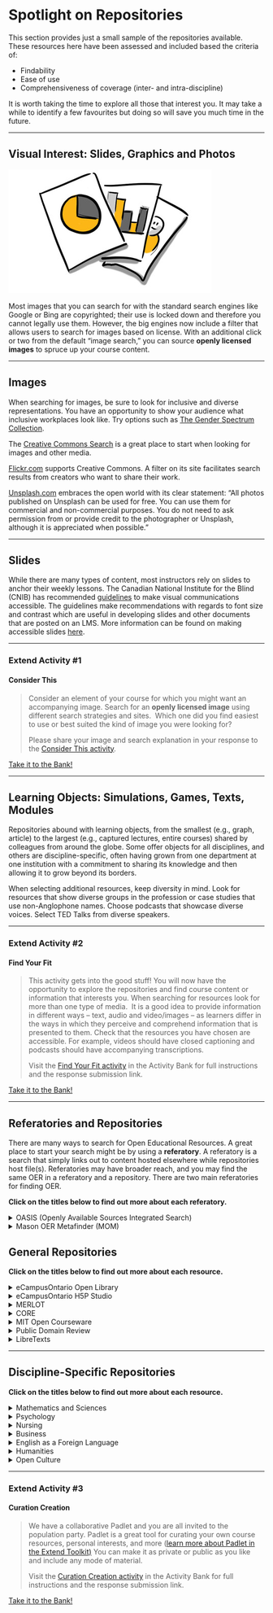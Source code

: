 # Spotlight on Repositories

This section provides just a small sample of the repositories available. These resources here have been assessed and included based the criteria of:

*   Findability
*   Ease of use
*   Comprehensiveness of coverage (inter- and intra-discipline)

It is worth taking the time to explore all those that interest you. It may take a while to identify a few favourites but doing so will save you much time in the future.

* * *

## Visual Interest: Slides, Graphics and Photos

![a pie chart, a bar graph and a photo of a stick person](images/38547086981_6c85695c0b_w.jpg)

Most images that you can search for with the standard search engines like Google or Bing are copyrighted; their use is locked down and therefore you cannot legally use them. However, the big engines now include a filter that allows users to search for images based on license. With an additional click or two from the default “image search,” you can source **openly licensed images** to spruce up your course content.

* * *

## Images

When searching for images, be sure to look for inclusive and diverse representations. You have an opportunity to show your audience what inclusive workplaces look like. Try options such as [The Gender Spectrum Collection](https://genderphotos.vice.com/).

The [Creative Commons Search](https://search.creativecommons.org/) is a great place to start when looking for images and other media.

[Flickr.com](https://www.flickr.com/) supports Creative Commons. A filter on its site facilitates search results from creators who want to share their work.

[Unsplash.com](https://unsplash.com/) embraces the open world with its clear statement: “All photos published on Unsplash can be used for free. You can use them for commercial and non-commercial purposes. You do not need to ask permission from or provide credit to the photographer or Unsplash, although it is appreciated when possible.”

* * *

## Slides

While there are many types of content, most instructors rely on slides to anchor their weekly lessons. The Canadian National Institute for the Blind (CNIB) has recommended [guidelines](https://cnib.ca/sites/default/files/2018-07/CNIB%20Clear%20Print%20Guide.pdf) to make visual communications accessible. The guidelines make recommendations with regards to font size and contrast which are useful in developing slides and other documents that are posted on an LMS. More information can be found on making accessible slides [here](https://www.youtube.com/watch?time_continue=4&v=stcrFyF39IE&feature=emb_logo).

* * *

### Extend Activity #1
#### Consider This
>
> Consider an element of your course for which you might want an accompanying image. Search for an **openly licensed image** using different search strategies and sites.  Which one did you find easiest to use or best suited the kind of image you were looking for?
>
> Please share your image and search explanation in your response to the [Consider This activity](https://elearn.waikato.ac.nz/mod/forum/view.php?id=1606938).
  
[Take it to the Bank!](https://elearn.waikato.ac.nz/mod/forum/view.php?id=1606938 ':class=button')

* * *

## Learning Objects: Simulations, Games, Texts, Modules

Repositories abound with learning objects, from the smallest (e.g., graph, article) to the largest (e.g., captured lectures, entire courses) shared by colleagues from around the globe. Some offer objects for all disciplines, and others are discipline-specific, often having grown from one department at one institution with a commitment to sharing its knowledge and then allowing it to grow beyond its borders.

When selecting additional resources, keep diversity in mind. Look for resources that show diverse groups in the profession or case studies that use non-Anglophone names. Choose podcasts that showcase diverse voices. Select TED Talks from diverse speakers.

* * *

### Extend Activity #2
#### Find Your Fit
>
> This activity gets into the good stuff! You will now have the opportunity to explore the repositories and find course content or information that interests you. When searching for resources look for more than one type of media.  It is a good idea to provide information in different ways – text, audio and video/images – as learners differ in the ways in which they perceive and comprehend information that is presented to them. Check that the resources you have chosen are accessible. For example, videos should have closed captioning and podcasts should have accompanying transcriptions.
>
> Visit the [Find Your Fit activity](https://elearn.waikato.ac.nz/mod/forum/view.php?id=1610309) in the Activity Bank for full instructions and the response submission link.
  
[Take it to the Bank!](https://elearn.waikato.ac.nz/mod/forum/view.php?id=1610309 ':class=button')

* * *

## Referatories and Repositories

There are many ways to search for Open Educational Resources. A great place to start your search might be by using a **referatory**. A referatory is a search that simply links out to content hosted elsewhere while repositories host file(s). Referatories may have broader reach, and you may find the same OER in a referatory and a repository. There are two main referatories for finding OER.

**Click on the titles below to find out more about each referatory.**

<div class="accordion">
  <details>
    <summary>OASIS (Openly Available Sources Integrated Search)</summary>

[https://oasis.geneseo.edu/](https://oasis.geneseo.edu/)

OASIS – developed by the State University of New York Geneseo Library, searches open content from over 100 different sources that collect Open Educational Resources including the eCampusOntario Open Library. You can filter by subject, type, license, source, and if a resource is peer reviewed.
  </details>
  <details>
    <summary>Mason OER Metafinder (MOM)</summary>
    
[https://oer.deepwebaccess.com/oer/desktop/en/search.html](https://oer.deepwebaccess.com/oer/desktop/en/search.html)

Developed by the George Mason University Libraries, The Mason OER Metafinder searches through about 15 sources dedicated specifically to collecting and indexing open educational resources, as well as other sources on the web that include free or public domain resources, such as the Library of Congress.

  </details>
</div>

## General Repositories

**Click on the titles below to find out more about each resource.**

<div class="accordion">
  <details>
    <summary>eCampusOntario Open Library</summary>

[https://openlibrary.ecampusontario.ca](https://openlibrary.ecampusontario.ca)

The eCampusOntario Open Library is Ontario’s home for open educational resources. The library has over 500 resources spanning from textbooks to syllabi. All the resources in the Open Library have an Open License. If you do find an appropriate resource, consider adding your expertise and submitting a [review of the text](https://openlibrary.ecampusontario.ca/review-an-oer/).
    
  </details>

  <details>
    <summary>eCampusOntario H5P Studio</summary>

[https://h5pstudio.ecampusontario.ca](https://h5pstudio.ecampusontario.ca)

The eCampusOntario H5P Studio is a place for Ontario educators to create, share, and discover over 45 different types of interactive activities which can be embedded in your LMS. Many of the resources carry an open license, and the platform allows you to adapt these resources to better suit your teaching and learning needs    
  </details>

  <details>
    <summary>MERLOT</summary>
    
[https://www.merlot.org/](https://www.merlot.org/)

One of the first (20 years and counting) and still one of the largest, MERLOT or Multimedia Educational Resources for Learning and Online Teaching, aggregates 19 different types or categories of resources. There is initial vetting by MERLOT volunteers combined with the ability of peers to assess each resource.
  </details>

  <details>
    <summary>CORE</summary>

[https://core.ac.uk](https://core.ac.uk/)

Based in the United Kingdom, CORE is committed to aggregating open access research from across the globe. With full text access to over 6 million articles and metadata for an additional 70 million, you can peek into the latest work from colleagues and leaders in your discipline from around the world.

  </details>

  <details>
    <summary>MIT Open Courseware</summary>

[https://ocw.mit.edu/educator/](https://ocw.mit.edu/educator/)

Beginning in 2000, MIT has been committed to contributing its courses and accompanying resources online, for free ([CC BY NC SA](https://creativecommons.org/licenses/by-nc-sa/4.0/)). Now with 2,400 courses, educators can browse and borrow material relevant to their own courses. “Instructor insights” by MIT lecturers and professors provide a wonderful value add. The newly implemented filter or search by “instructional approach” is intriguing. Limit your search to activities and courses that promote active learning, model design process, or support reflective practice.
    
  </details>

  <details>
    <summary>Public Domain Review</summary>
  
[https://publicdomainreview.org](https://publicdomainreview.org)

Founded in 2011, it is an online journal and not-for-profit project dedicated to the exploration of curious and compelling works from the history of art, literature, and ideas. The focus is on works which have now fallen into the public domain, that vast commons of out-of-copyright material that everyone is free to enjoy, share, and build upon without restriction.

  </details>
  
  <details>
    <summary>LibreTexts</summary>
  
[https://libretexts.org/](https://libretexts.org/)

Started in 2008 at the University of California Davis, LibreTexts is an online educational resource that has since expanded to 400 texts in 154 courses (as of 2018), making it one of the largest and most visited online educational resources. LibreTexts currently has 13 library disciplines ranging from chemistry to work-force to humanities.

  </details>
</div>

* * *

## Discipline-Specific Repositories

**Click on the titles below to find out more about each resource.**

<div class="accordion">

  <details>
    <summary>Mathematics and Sciences</summary>

[https://phet.colorado.edu/](https://phet.colorado.edu/)

University of Colorado at Boulder creates open source, research-based, interactive simulations for mathematics and the sciences. They cover the full spectrum from kindergarten to university. The filters allow you to zero in on material appropriate for post-secondary learners.
    
  </details>

  <details>
    <summary>Psychology</summary>

[https://nobaproject.com/](https://nobaproject.com/)

NOBA is an open and free online platform that provides a high-quality, flexibly structured psychology resource for instructors and students. Noba has also curated the various modules into a number of “Ready-Made” textbooks that instructors can use as-is or edit to suit their needs.
    
  </details>
  
  <details>
    <summary>Nursing</summary>

[https://www.montgomerycollege.edu/academics/departments/nursing-tpss/nursing-simulation-scenario-library.html](https://www.montgomerycollege.edu/academics/departments/nursing-tpss/nursing-simulation-scenario-library.html)

Montgomery College offers 10 video scenarios depicting difficult, real-world issues in nursing. Accompanying each scenario are documents to support learning and reflection.
    
  </details>

  <details>
    <summary>Business</summary>

[https://mitsloan.mit.edu/LearningEdge/simulations/](https://mitsloan.mit.edu/LearningEdge/simulations/)

Simulations from the Sloan School of Business at MIT are complicated at first glance, but highly engaging and rewarding. Here the simulation would likely be a fair chunk of your actual course content and not a smaller, value-added component. Consider how you might run the simulation as an entire class or in smaller groups using different variables.
    
  </details>

  <details>
    <summary>English as a Foreign Language</summary>

[http://oedb.org/ilibrarian/50\_essential\_resources\_for\_esl\_students/](http://oedb.org/ilibrarian/50_essential_resources_for_esl_students/)

This offering is a meta-OER. It aggregates comprehensive resources on EFL and divides its list into the specific topics of concern for learners.
    
  </details>

  <details>
    <summary>Humanities</summary>

[http://justiceharvard.org](http://justiceharvard.org/)

Although many institutions now share their courses, or portions of them, online Harvard’s Justice course with Michael Sandel has grown beyond the regular offerings. His Socratic method coupled with the venue make you feel as if you are experiencing the class alongside Harvard learners. Each lecture has accompanying material that targets either a novice or advanced learner in the area. This is also an example of how you might use a complete course in another context to supplement an area of your course content.
    
  </details>

  <details>
    <summary>Open Culture</summary>

[http://www.openculture.com](http://www.openculture.com/)

Open Culture brings together high-quality cultural and educational media for the worldwide lifelong learning community. Its mission is to centralize this content, curate it, and provide access to this high-quality content whenever and wherever users want it.
    
  </details>

</div>

* * *

### Extend Activity #3
#### Curation Creation
>
> We have a collaborative Padlet and you are all invited to the population party. Padlet is a great tool for curating your own course resources, personal interests, and more ([learn more about Padlet in the Extend Toolkit)](https://toolkit.ecampusontario.ca/tool/padlet/) You can make it as private or public as you like and include any mode of material.
>
> Visit the [Curation Creation activity](https://elearn.waikato.ac.nz/mod/forum/view.php?id=1610752) in the Activity Bank for full instructions and the response submission link.
  
[Take it to the Bank!](https://elearn.waikato.ac.nz/mod/forum/view.php?id=1610752 ':class=button')
